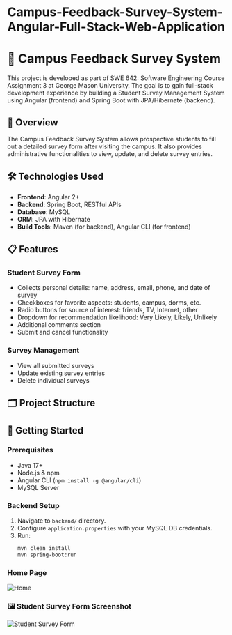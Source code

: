 # Campus-Feedback-Survey-System-Angular-Full-Stack-Web-Application
# 🏫 Campus Feedback Survey System

This project is developed as part of SWE 642: Software Engineering Course Assignment 3 at George Mason University. The goal is to gain full-stack development experience by building a Student Survey Management System using Angular (frontend) and Spring Boot with JPA/Hibernate (backend).

## 📌 Overview

The Campus Feedback Survey System allows prospective students to fill out a detailed survey form after visiting the campus. It also provides administrative functionalities to view, update, and delete survey entries.

## 🛠️ Technologies Used

- **Frontend**: Angular 2+
- **Backend**: Spring Boot, RESTful APIs
- **Database**: MySQL
- **ORM**: JPA with Hibernate
- **Build Tools**: Maven (for backend), Angular CLI (for frontend)

## 📋 Features

### Student Survey Form
- Collects personal details: name, address, email, phone, and date of survey
- Checkboxes for favorite aspects: students, campus, dorms, etc.
- Radio buttons for source of interest: friends, TV, Internet, other
- Dropdown for recommendation likelihood: Very Likely, Likely, Unlikely
- Additional comments section
- Submit and cancel functionality

### Survey Management
- View all submitted surveys
- Update existing survey entries
- Delete individual surveys

## 🗂️ Project Structure

## 🚀 Getting Started

### Prerequisites
- Java 17+
- Node.js & npm
- Angular CLI (`npm install -g @angular/cli`)
- MySQL Server

### Backend Setup
1. Navigate to `backend/` directory.
2. Configure `application.properties` with your MySQL DB credentials.
3. Run:
   ```bash
   mvn clean install
   mvn spring-boot:run
### Home Page

![Home](images/home.png)

### 🖼️ Student Survey Form Screenshot

![Student Survey Form](images/survey-form.png)


